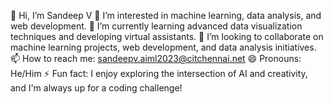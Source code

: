 👋 Hi, I’m Sandeep V
👀 I’m interested in machine learning, data analysis, and web development.
🌱 I’m currently learning advanced data visualization techniques and developing virtual assistants.
💞️ I’m looking to collaborate on machine learning projects, web development, and data analysis initiatives.
📫 How to reach me: sandeepv.aiml2023@citchennai.net
😄 Pronouns: He/Him
⚡ Fun fact: I enjoy exploring the intersection of AI and creativity, and I'm always up for a coding challenge!

